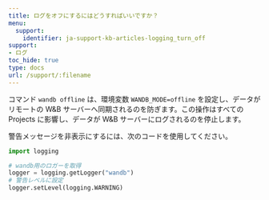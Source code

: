 ```yaml
---
title: ログをオフにするにはどうすればいいですか？
menu:
  support:
    identifier: ja-support-kb-articles-logging_turn_off
support:
- ログ
toc_hide: true
type: docs
url: /support/:filename
---
```


コマンド `wandb offline` は、環境変数 `WANDB_MODE=offline` を設定し、データがリモートの W&B サーバーへ同期されるのを防ぎます。この操作はすべての Projects に影響し、データが W&B サーバーにログされるのを停止します。

警告メッセージを非表示にするには、次のコードを使用してください。

```python
import logging

# wandb用のロガーを取得
logger = logging.getLogger("wandb")
# 警告レベルに設定
logger.setLevel(logging.WARNING)
```